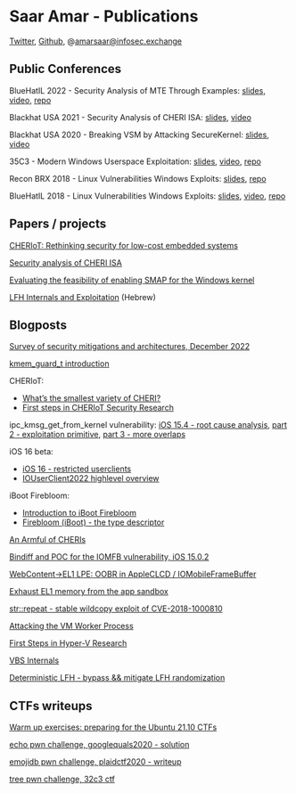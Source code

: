 # Saar Amar - Publications

[Twitter](https://twitter.com/AmarSaar), [Github](https://github.com/saaramar), @amarsaar@infosec.exchange

## Public Conferences
BlueHatIL 2022 - Security Analysis of MTE Through Examples: [slides](https://github.com/saaramar/security_analysis_mte/blob/main/Security%20Analysis%20of%20MTE%20Through%20Examples.pdf), [video](https://www.youtube.com/watch?v=LV8BK1ns1Ow), [repo](https://github.com/saaramar/security_analysis_mte)

Blackhat USA 2021 - Security Analysis of CHERI ISA: [slides](https://github.com/microsoft/MSRC-Security-Research/blob/master/presentations/2021_08_BlackHatUSA/BHUSA21_Security_Analysis_of_CHERI_ISA.pdf), [video](https://www.youtube.com/watch?v=0lKeSNHGIq4)

Blackhat USA 2020 - Breaking VSM by Attacking SecureKernel: [slides](https://github.com/microsoft/MSRC-Security-Research/blob/master/presentations/2020_08_BlackHatUSA/Breaking_VSM_by_Attacking_SecureKernel.pdf), [video](https://www.youtube.com/watch?v=pm1ejZ3LkYU)

35C3 - Modern Windows Userspace Exploitation: [slides](https://github.com/saaramar/Publications/blob/master/35C3_Windows_Mitigations/Modern%20Windows%20Userspace%20Exploitation.pdf), [video](https://www.youtube.com/watch?v=kg0J8nRIAhk), [repo](https://github.com/saaramar/35C3_Modern_Windows_Userspace_Exploitation)

Recon BRX 2018 - Linux Vulnerabilities Windows Exploits: [slides](https://recon.cx/2018/brussels/resources/slides/RECON-BRX-2018-Linux-Vulnerabilities_Windows-Exploits--Escalating-Privileges-with-WSL.pdf), [repo](https://github.com/saaramar/execve_exploit)

BlueHatIL 2018 - Linux Vulnerabilities Windows Exploits: [slides](https://github.com/saaramar/Publications/blob/master/BluehatIL_2018_WSL_exploit/WSL_slides.pdf), [video](https://www.youtube.com/watch?v=3deJvbBHET4&feature=youtu.be), [repo](https://github.com/saaramar/execve_exploit)

## Papers / projects
[CHERIoT: Rethinking security for low-cost embedded systems](https://www.microsoft.com/en-us/research/publication/cheriot-rethinking-security-for-low-cost-embedded-systems/)

[Security analysis of CHERI ISA](https://github.com/microsoft/MSRC-Security-Research/blob/master/papers/2020/Security%20analysis%20of%20CHERI%20ISA.pdf)

[Evaluating the feasibility of enabling SMAP for the Windows kernel](https://github.com/microsoft/MSRC-Security-Research/blob/master/papers/2020/Evaluating%20the%20feasibility%20of%20enabling%20SMAP%20for%20the%20Windows%20kernel.pdf)

[LFH Internals and Exploitation](https://github.com/saaramar/Publications/blob/master/Digitalwhisper_LFH/LFH_internals_and_exploitation.pdf) (Hebrew)

## Blogposts
[Survey of security mitigations and architectures, December 2022](https://saaramar.github.io/memory_safety_blogpost_2022/)

[kmem_guard_t introduction](https://saaramar.github.io/kmem_guard_t_blogpost/)

CHERIoT:
* [What’s the smallest variety of CHERI?](https://msrc-blog.microsoft.com/2022/09/06/whats-the-smallest-variety-of-cheri/)
* [First steps in CHERIoT Security Research](https://msrc.microsoft.com/blog/2023/02/first-steps-in-cheriot-security-research/)

ipc_kmsg_get_from_kernel vulnerability: [iOS 15.4 - root cause analysis](https://saaramar.github.io/ipc_kmsg_vuln_blogpost/), [part 2 - exploitation primitive](https://saaramar.github.io/ipc_kmsg_blogpost_part2/), [part 3 - more overlaps](https://saaramar.github.io/ipc_kmsg_vuln_blogpost_part3/)

iOS 16 beta:

* [iOS 16 - restricted userclients](https://saaramar.github.io/ios16_restricted_iouserclients/)
* [IOUserClient2022 highlevel overview](https://saaramar.github.io/iouc22_overview/)

iBoot Firebloom:

* [Introduction to iBoot Firebloom](https://saaramar.github.io/iBoot_firebloom/)
* [Firebloom (iBoot) - the type descriptor](https://saaramar.github.io/iBoot_firebloom_type_desc/)

[An Armful of CHERIs](https://msrc-blog.microsoft.com/2022/01/20/an_armful_of_cheris/)

[Bindiff and POC for the IOMFB vulnerability, iOS 15.0.2](https://saaramar.github.io/IOMFB_integer_overflow_poc/)

[WebContent->EL1 LPE: OOBR in AppleCLCD / IOMobileFrameBuffer](https://saaramar.github.io/IOMobileFrameBuffer_LPE_POC/)

[Exhaust EL1 memory from the app sandbox](https://saaramar.github.io/iOS_memory_exhaustion_writeup/)

[str::repeat - stable wildcopy exploit of CVE-2018-1000810](https://saaramar.github.io/str_repeat_exploit/)

[Attacking the VM Worker Process](https://msrc-blog.microsoft.com/2019/09/11/attacking-the-vm-worker-process)

[First Steps in Hyper-V Research](http://aka.ms/hvresearch101)

[VBS Internals](https://github.com/saaramar/Publications/blob/master/BluehatIL_VBS_meetup/VBS_Internals.pdf)

[Deterministic LFH - bypass && mitigate LFH randomization](https://github.com/saaramar/Deterministic_LFH)

## CTFs writeups
[Warm up exercises: preparing for the Ubuntu 21.10 CTFs](https://saaramar.github.io/exploit_pwn_chgs_ubuntu_21.10/)

[echo pwn challenge, googlequals2020 - solution](https://github.com/saaramar/echo_googlequals2020)

[emojidb pwn challenge, plaidctf2020 - writeup](https://saaramar.github.io/emojidb_plaidctf2020/)

[tree pwn challenge, 32c3 ctf](https://github.com/saaramar/32c3-tree-pwn500)
